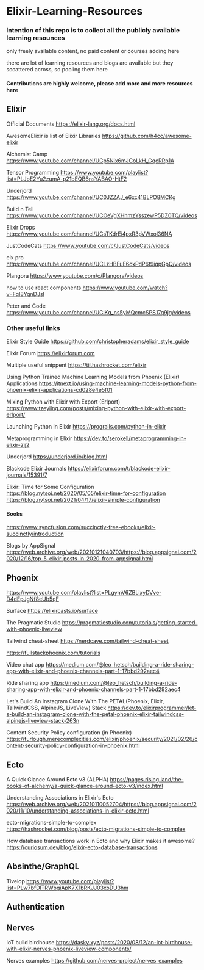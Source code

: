 # Elixir-Learning-Resources

### Intention of this repo is to collect all the publicly available learning resounces
only freely available content, no paid content or courses adding here

there are lot of learning resources and blogs are available but they sccattered across, so pooling them here


#### Contributions are highly welcome, please add more and more resources here


## Elixir

Official Documents
https://elixir-lang.org/docs.html

AwesomeElixir is list of Elixir Libraries
https://github.com/h4cc/awesome-elixir

Alchemist Camp
https://www.youtube.com/channel/UCp5Nix6mJCoLkH_GqcRRp1A

Tensor Programming
https://www.youtube.com/playlist?list=PLJbE2Yu2zumA-p21bEQB6nsYABAO-HtF2

Underjord
https://www.youtube.com/channel/UC0JZZAJ_e6xc41BLPO8MCKg

Build n Tell
https://www.youtube.com/channel/UCOeVgXHhmzYsszewP5DZ0TQ/videos

Elixir Drops
https://www.youtube.com/channel/UCsTKdrEi4pxR3pVWxol36NA

JustCodeCats
https://www.youtube.com/c/JustCodeCats/videos

elx pro
https://www.youtube.com/channel/UCLzHBFuE6oxPdP6t9iqpGpQ/videos

Plangora
https://www.youtube.com/c/Plangora/videos

how to use react components
https://www.youtube.com/watch?v=FqI8YqnDJsI

Peter and Code
https://www.youtube.com/channel/UCiKq_ns5yMQcmcSPS17q9jg/videos


### Other useful links

Elixir Style Guide
https://github.com/christopheradams/elixir_style_guide

Elixir Forum
https://elixirforum.com

Multiple useful snippent
https://til.hashrocket.com/elixir

Using Python Trained Machine Learning Models from Phoenix (Elixir) Applications
https://itnext.io/using-machine-learning-models-python-from-phoenix-elixir-applications-cd028e4e5f01

Mixing Python with Elixir with Export (Erlport)
https://www.tzeyiing.com/posts/mixing-python-with-elixir-with-export-erlport/

Launching Python in Elixir
https://prograils.com/python-in-elixir


Metaprogramming in Elixir
https://dev.to/serokell/metaprogramming-in-elixir-2ij2

Underjord
https://underjord.io/blog.html

Blackode Elixir Journals
https://elixirforum.com/t/blackode-elixir-journals/15391/7

Elixir: Time for Some Configuration
https://blog.nytsoi.net/2020/05/05/elixir-time-for-configuration
https://blog.nytsoi.net/2021/04/17/elixir-simple-configuration

  #### Books

https://www.syncfusion.com/succinctly-free-ebooks/elixir-succinctly/introduction

Blogs by AppSignal
https://web.archive.org/web/20210121040703/https://blog.appsignal.com/2020/12/16/top-5-elixir-posts-in-2020-from-appsignal.html



## Phoenix

https://www.youtube.com/playlist?list=PLgymV6ZBLixyDVve-D4dEpJgNf8eUb5qF

Surface
https://elixircasts.io/surface

The Pragmatic Studio
https://pragmaticstudio.com/tutorials/getting-started-with-phoenix-liveview

Tailwind cheat-sheet
https://nerdcave.com/tailwind-cheat-sheet

https://fullstackphoenix.com/tutorials

Video chat app
https://medium.com/@leo_hetsch/building-a-ride-sharing-app-with-elixir-and-phoenix-channels-part-1-17bbd292aec4

Ride sharing app
https://medium.com/@leo_hetsch/building-a-ride-sharing-app-with-elixir-and-phoenix-channels-part-1-17bbd292aec4

Let's Build An Instagram Clone With The PETAL(Phoenix, Elixir, TailwindCSS, AlpineJS, LiveView) Stack
https://dev.to/elixirprogrammer/let-s-build-an-instagram-clone-with-the-petal-phoenix-elixir-tailwindcss-alpinejs-liveview-stack-263n

Content Security Policy configuration (in Phoenix)
https://furlough.merecomplexities.com/elixir/phoenix/security/2021/02/26/content-security-policy-configuration-in-phoenix.html


## Ecto

A Quick Glance Around Ecto v3 (ALPHA)
https://pages.rising.land/the-books-of-alchemy/a-quick-glance-around-ecto-v3/index.html

Understanding Associations in Elixir's Ecto
https://web.archive.org/web/20210110052704/https://blog.appsignal.com/2020/11/10/understanding-associations-in-elixir-ecto.html

ecto-migrations-simple-to-complex
https://hashrocket.com/blog/posts/ecto-migrations-simple-to-complex

How database transactions work in Ecto and why Elixir makes it awesome?
https://curiosum.dev/blog/elixir-ecto-database-transactions

## Absinthe/GraphQL

Tivelop
https://www.youtube.com/playlist?list=PLw7bfDlTRWbgiApK7X1bRKJJ03xoDU3hm


## Authentication



## Nerves

IoT build birdhouse
https://dasky.xyz/posts/2020/08/12/an-iot-birdhouse-with-elixir-nerves-phoenix-liveview-components/

Nerves examples
https://github.com/nerves-project/nerves_examples



